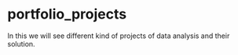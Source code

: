 # portfolio_projects
In this we will see different kind of projects of data analysis and their solution.
